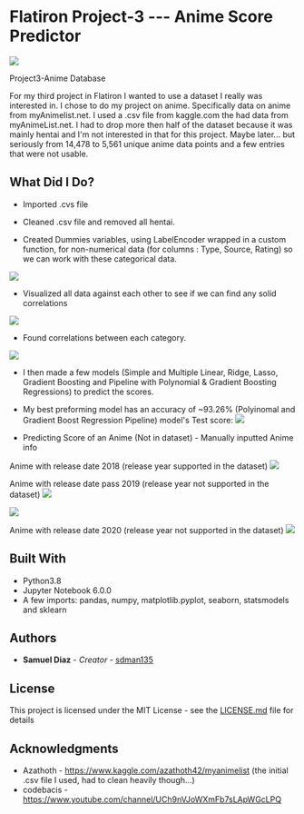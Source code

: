 # Flatiron Project-3 --- Anime Score Predictor
![](images/dataset-cover.png)

Project3-Anime Database

For my third project in Flatiron I wanted to use a dataset I really was interested in. I chose to do my project on anime. Specifically  data on anime from myAnimelist.net. I used a .csv file from kaggle.com the had data from myAnimeList.net. I had to drop more then half of the dataset because it was mainly hentai and I'm not interested in that for this project. Maybe later... but seriously from 14,478 to 5,561 unique anime data points and a few entries that were not usable.

## What Did I Do?

* Imported .cvs file

* Cleaned .csv file and removed all hentai.

* Created Dummies variables, using LabelEncoder wrapped in a custom function, for non-numerical data (for columns : Type, Source, Rating) so we can work with these categorical data.

![](images/LabelEncoder.JPG)

* Visualized all data against each other to see if we can find any solid correlations

![](images/pairplotAnime.csv.jpg)

* Found correlations between each category.

![](images/Corr.heatmap.png)

* I then made a few models (Simple and Multiple Linear, Ridge, Lasso, Gradient Boosting and Pipeline with Polynomial & Gradient Boosting Regressions) to predict the scores.

- My best preforming model has an accuracy of ~93.26% (Polyinomal and Gradient Boost Regression Pipeline) model's Test score: 
![](images/Grid_Poly.JPG)

* Predicting Score of an Anime (Not in dataset) - Manually inputted Anime info

Anime with release date 2018 (release year supported in the dataset)
![](images/Predict_example_1.JPG)

Anime with release date pass 2019 (release year not supported in the dataset)
![](images/Predict_example.JPG)

![](images/Predict_example_2.JPG)

Anime with release date 2020 (release year not supported in the dataset)
![](images/Predict_example_3.JPG)

## Built With

* Python3.8
* Jupyter Notebook 6.0.0
* A few imports: pandas, numpy, matplotlib.pyplot, seaborn, statsmodels and sklearn


## Authors

* **Samuel Diaz** - *Creator* - [sdman135](https://github.com/sdman135/)

## License

This project is licensed under the MIT License - see the [LICENSE.md](LICENSE.md) file for details

## Acknowledgments

* Azathoth - https://www.kaggle.com/azathoth42/myanimelist (the initial .csv file I used, had to clean heavily though...)
* codebacis - https://www.youtube.com/channel/UCh9nVJoWXmFb7sLApWGcLPQ
